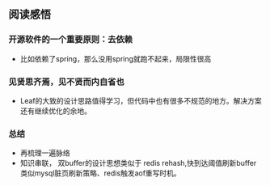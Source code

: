 ## 阅读感悟

### 开源软件的一个重要原则：去依赖
* 比如依赖了spring，那么没用spring就跑不起来，局限性很高

### 见贤思齐焉，见不贤而内自省也
* Leaf的大致的设计思路值得学习，但代码中也有很多不规范的地方。解决方案还有继续优化的余地。
### 总结
* 再梳理一遍脉络
* 知识串联， 双buffer的设计思想类似于 redis rehash,快到达阈值刷新buffer类似mysql脏页刷新策略、redis触发aof重写时机。